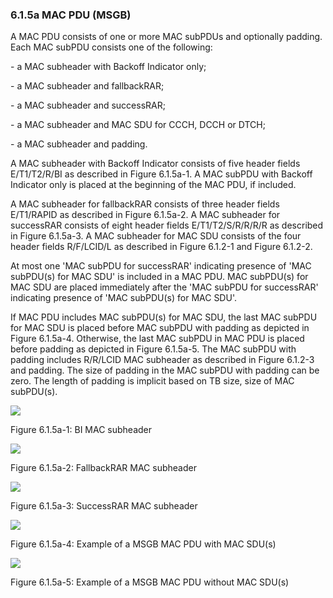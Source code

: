 ### 6.1.5a MAC PDU (MSGB)

A MAC PDU consists of one or more MAC subPDUs and optionally padding.
Each MAC subPDU consists one of the following:

\- a MAC subheader with Backoff Indicator only;

\- a MAC subheader and fallbackRAR;

\- a MAC subheader and successRAR;

\- a MAC subheader and MAC SDU for CCCH, DCCH or DTCH;

\- a MAC subheader and padding.

A MAC subheader with Backoff Indicator consists of five header fields
E/T1/T2/R/BI as described in Figure 6.1.5a-1. A MAC subPDU with Backoff
Indicator only is placed at the beginning of the MAC PDU, if included.

A MAC subheader for fallbackRAR consists of three header fields
E/T1/RAPID as described in Figure 6.1.5a-2. A MAC subheader for
successRAR consists of eight header fields E/T1/T2/S/R/R/R/R as
described in Figure 6.1.5a-3. A MAC subheader for MAC SDU consists of
the four header fields R/F/LCID/L as described in Figure 6.1.2-1 and
Figure 6.1.2-2.

At most one \'MAC subPDU for successRAR\' indicating presence of \'MAC
subPDU(s) for MAC SDU\' is included in a MAC PDU. MAC subPDU(s) for MAC
SDU are placed immediately after the \'MAC subPDU for successRAR\'
indicating presence of \'MAC subPDU(s) for MAC SDU\'.

If MAC PDU includes MAC subPDU(s) for MAC SDU, the last MAC subPDU for
MAC SDU is placed before MAC subPDU with padding as depicted in Figure
6.1.5a-4. Otherwise, the last MAC subPDU in MAC PDU is placed before
padding as depicted in Figure 6.1.5a-5. The MAC subPDU with padding
includes R/R/LCID MAC subheader as described in Figure 6.1.2-3 and
padding. The size of padding in the MAC subPDU with padding can be zero.
The length of padding is implicit based on TB size, size of MAC
subPDU(s).

![](media/image119.emf)

Figure 6.1.5a-1: BI MAC subheader

![](media/image120.emf)

Figure 6.1.5a-2: FallbackRAR MAC subheader

![](media/image121.emf)

Figure 6.1.5a-3: SuccessRAR MAC subheader

![](media/image122.emf)

Figure 6.1.5a-4: Example of a MSGB MAC PDU with MAC SDU(s)

![](media/image123.emf)

Figure 6.1.5a-5: Example of a MSGB MAC PDU without MAC SDU(s)
